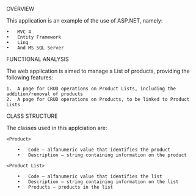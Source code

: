 OVERVIEW

This application is an example of the use of ASP.NET, namely:

    •	MVC 4
    •	Entity Framework
    •	Linq
    •	And MS SQL Server    

FUNCTIONAL ANALYSIS

The web application is aimed to manage a List of products, providing the following features:

    1.	A page for CRUD operations on Product Lists, including the addition/removal of products
    2.	A page for CRUD operations on Products, to be linked to Product Lists

CLASS STRUCTURE

The classes used in this applciation are:

    <Product>
    
        •	Code – alfanumeric value that identifies the product
        •	Description – string containing information on the product
    
    <Product List>
    
        •	Code – alfanumeric value that identifies the list
        •	Description – string containing information on the list
        •	Products – products in the list 
